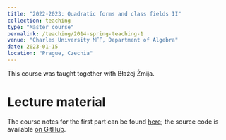```yaml
---
title: "2022-2023: Quadratic forms and class fields II"
collection: teaching
type: "Master course"
permalink: /teaching/2014-spring-teaching-1
venue: "Charles University MFF, Department of Algebra"
date: 2023-01-15
location: "Prague, Czechia"
---
```


This course was taught together with Błażej Żmija.

Lecture material
======
The course notes for the first part can be found [here](/files/QF2022-2023-Lecture-notes.pdf); the source code is available [on GitHub](https://github.com/DaNicolas/QF2022-2023).